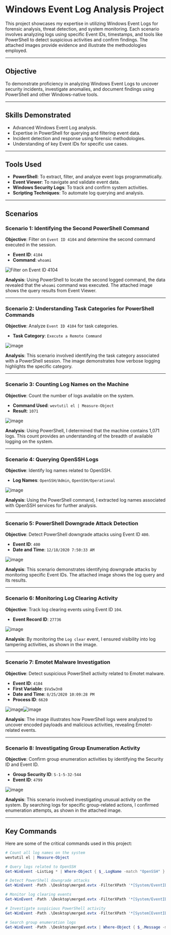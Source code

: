 # Windows Event Log Analysis Project

This project showcases my expertise in utilizing Windows Event Logs for forensic analysis, threat detection, and system monitoring. Each scenario involves analyzing logs using specific Event IDs, timestamps, and tools like PowerShell to detect suspicious activities and confirm findings. The attached images provide evidence and illustrate the methodologies employed.

---

## Objective

To demonstrate proficiency in analyzing Windows Event Logs to uncover security incidents, investigate anomalies, and document findings using PowerShell and other Windows-native tools.

---

## Skills Demonstrated

- Advanced Windows Event Log analysis.
- Expertise in PowerShell for querying and filtering event data.
- Incident detection and response using forensic methodologies.
- Understanding of key Event IDs for specific use cases.

---

## Tools Used

- **PowerShell**: To extract, filter, and analyze event logs programmatically.
- **Event Viewer**: To navigate and validate event data.
- **Windows Security Logs**: To track and confirm system activities.
- **Scripting Techniques**: To automate log querying and analysis.

---

## Scenarios

### **Scenario 1: Identifying the Second PowerShell Command**

**Objective**: Filter on `Event ID 4104` and determine the second command executed in the session.  
- **Event ID**: `4104`
- **Command**: `whoami`

![Filter on Event ID 4104](https://github.com/user-attachments/assets/2820c130-8443-49cf-b708-3c0405c2fe01)


**Analysis**: Using PowerShell to locate the second logged command, the data revealed that the `whoami` command was executed. The attached image shows the query results from Event Viewer.

---

### **Scenario 2: Understanding Task Categories for PowerShell Commands**

**Objective**: Analyze `Event ID 4104` for task categories.  
- **Task Category**: `Execute a Remote Command`

![image](https://github.com/user-attachments/assets/d9c46f14-4a08-4ce7-9757-980085df4c1f)


**Analysis**: This scenario involved identifying the task category associated with a PowerShell session. The image demonstrates how verbose logging highlights the specific category.

---

### **Scenario 3: Counting Log Names on the Machine**

**Objective**: Count the number of logs available on the system.  
- **Command Used**: `wevtutil el | Measure-Object`
- **Result**: `1071`

![image](https://github.com/user-attachments/assets/9e2bf8a4-0cf6-4e3f-bbc0-ad6f07e89ee1)


**Analysis**: Using PowerShell, I determined that the machine contains 1,071 logs. This count provides an understanding of the breadth of available logging on the system.

---

### **Scenario 4: Querying OpenSSH Logs**

**Objective**: Identify log names related to OpenSSH.  
- **Log Names**: `OpenSSH/Admin`, `OpenSSH/Operational`

![image](https://github.com/user-attachments/assets/b68f97f6-505e-427a-a74b-3f53f73d1985)


**Analysis**: Using the PowerShell command, I extracted log names associated with OpenSSH services for further analysis.

---

### **Scenario 5: PowerShell Downgrade Attack Detection**

**Objective**: Detect PowerShell downgrade attacks using Event ID `400`.  
- **Event ID**: `400`
- **Date and Time**: `12/18/2020 7:50:33 AM`

![image](https://github.com/user-attachments/assets/1d0f7ade-1e79-4899-8c91-da6da542a6a3)


**Analysis**: This scenario demonstrates identifying downgrade attacks by monitoring specific Event IDs. The attached image shows the log query and its results.

---

### **Scenario 6: Monitoring Log Clearing Activity**

**Objective**: Track log clearing events using Event ID `104`.  
- **Event Record ID**: `27736`

![image](https://github.com/user-attachments/assets/2be27d76-3d28-4ac5-a546-963ea838e82a)


**Analysis**: By monitoring the `Log clear` event, I ensured visibility into log tampering activities, as shown in the image.

---

### **Scenario 7: Emotet Malware Investigation**

**Objective**: Detect suspicious PowerShell activity related to Emotet malware.  
- **Event ID**: `4104`
- **First Variable**: `$Va5w3n8`
- **Date and Time**: `8/25/2020 10:09:28 PM`
- **Process ID**: `6620`

![image](https://github.com/user-attachments/assets/2b32ef6d-b019-4388-82e1-55f8ddfaffb4)![image](https://github.com/user-attachments/assets/65fbb1e3-05da-4a31-827b-e04e3e084b23)



**Analysis**: The image illustrates how PowerShell logs were analyzed to uncover encoded payloads and malicious activities, revealing Emotet-related events.

---

### **Scenario 8: Investigating Group Enumeration Activity**

**Objective**: Confirm group enumeration activities by identifying the Security ID and Event ID.  
- **Group Security ID**: `S-1-5-32-544`
- **Event ID**: `4799`

![image](https://github.com/user-attachments/assets/c01da7c9-cd1b-4156-897b-6b8524b8a035)


**Analysis**: This scenario involved investigating unusual activity on the system. By searching logs for specific group-related actions, I confirmed enumeration attempts, as shown in the attached image.

---

## Key Commands

Here are some of the critical commands used in this project:

```powershell
# Count all log names on the system
wevtutil el | Measure-Object

# Query logs related to OpenSSH
Get-WinEvent -ListLog * | Where-Object { $_.LogName -match "OpenSSH" }

# Detect PowerShell downgrade attacks
Get-WinEvent -Path .\Desktop\merged.evtx -FilterXPath '*[System/EventID=400]' -MaxEvents 10

# Monitor log clearing events
Get-WinEvent -Path .\Desktop\merged.evtx -FilterXPath '*[System/EventID=104]' -MaxEvents 10 | Select-Object RecordId

# Investigate suspicious PowerShell activity
Get-WinEvent -Path .\Desktop\merged.evtx -FilterXPath '*[System[EventID=4104]]' -MaxEvents 1 | Select-Object -Property Id, ProcessId, TimeCreated, Message

# Search group enumeration logs
Get-WinEvent -Path .\Desktop\merged.evtx | Where-Object { $_.Message -match "S-1-5-32-544" } | Select-Object TimeCreated, Id, Message
